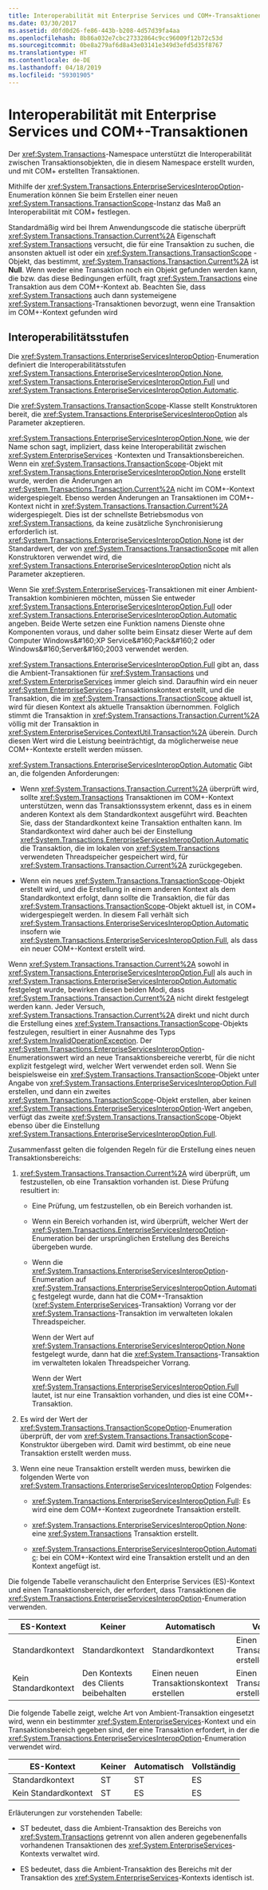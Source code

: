 ```yaml
---
title: Interoperabilität mit Enterprise Services und COM+-Transaktionen
ms.date: 03/30/2017
ms.assetid: d0fd0d26-fe86-443b-b208-4d57d39fa4aa
ms.openlocfilehash: 8b86a032e7cbc27332864c9cc96009f12b72c53d
ms.sourcegitcommit: 0be8a279af6d8a43e03141e349d3efd5d35f8767
ms.translationtype: HT
ms.contentlocale: de-DE
ms.lasthandoff: 04/18/2019
ms.locfileid: "59301905"
---
```

# <a name="interoperability-with-enterprise-services-and-com-transactions"></a>Interoperabilität mit Enterprise Services und COM+-Transaktionen
Der <xref:System.Transactions>-Namespace unterstützt die Interoperabilität zwischen Transaktionsobjekten, die in diesem Namespace erstellt wurden, und mit COM+ erstellten Transaktionen.  
  
 Mithilfe der <xref:System.Transactions.EnterpriseServicesInteropOption>-Enumeration können Sie beim Erstellen einer neuen <xref:System.Transactions.TransactionScope>-Instanz das Maß an Interoperabilität mit COM+ festlegen.  
  
 Standardmäßig wird bei Ihrem Anwendungscode die statische überprüft <xref:System.Transactions.Transaction.Current%2A> Eigenschaft <xref:System.Transactions> versucht, die für eine Transaktion zu suchen, die ansonsten aktuell ist oder ein <xref:System.Transactions.TransactionScope> -Objekt, das bestimmt, <xref:System.Transactions.Transaction.Current%2A> ist **Null**. Wenn weder eine Transaktion noch ein Objekt gefunden werden kann, die bzw. das diese Bedingungen erfüllt, fragt <xref:System.Transactions> eine Transaktion aus dem COM+-Kontext ab. Beachten Sie, dass <xref:System.Transactions> auch dann systemeigene <xref:System.Transactions>-Transaktionen bevorzugt, wenn eine Transaktion im COM+-Kontext gefunden wird  
  
## <a name="interoperability-levels"></a>Interoperabilitätsstufen  
 Die <xref:System.Transactions.EnterpriseServicesInteropOption>-Enumeration definiert die Interoperabilitätsstufen <xref:System.Transactions.EnterpriseServicesInteropOption.None>, <xref:System.Transactions.EnterpriseServicesInteropOption.Full> und <xref:System.Transactions.EnterpriseServicesInteropOption.Automatic>.  
  
 Die <xref:System.Transactions.TransactionScope>-Klasse stellt Konstruktoren bereit, die <xref:System.Transactions.EnterpriseServicesInteropOption> als Parameter akzeptieren.  
  
 <xref:System.Transactions.EnterpriseServicesInteropOption.None>, wie der Name schon sagt, impliziert, dass keine Interoperabilität zwischen <xref:System.EnterpriseServices> -Kontexten und Transaktionsbereichen. Wenn ein <xref:System.Transactions.TransactionScope>-Objekt mit <xref:System.Transactions.EnterpriseServicesInteropOption.None> erstellt wurde, werden die Änderungen an <xref:System.Transactions.Transaction.Current%2A> nicht im COM+-Kontext widergespiegelt. Ebenso werden Änderungen an Transaktionen im COM+-Kontext nicht in <xref:System.Transactions.Transaction.Current%2A> widergespiegelt. Dies ist der schnellste Betriebsmodus von <xref:System.Transactions>, da keine zusätzliche Synchronisierung erforderlich ist. <xref:System.Transactions.EnterpriseServicesInteropOption.None> ist der Standardwert, der von <xref:System.Transactions.TransactionScope> mit allen Konstruktoren verwendet wird, die <xref:System.Transactions.EnterpriseServicesInteropOption> nicht als Parameter akzeptieren.  
  
 Wenn Sie <xref:System.EnterpriseServices>-Transaktionen mit einer Ambient-Transaktion kombinieren möchten, müssen Sie entweder <xref:System.Transactions.EnterpriseServicesInteropOption.Full> oder <xref:System.Transactions.EnterpriseServicesInteropOption.Automatic> angeben. Beide Werte setzen eine Funktion namens Dienste ohne Komponenten voraus, und daher sollte beim Einsatz dieser Werte auf dem Computer Windows&amp;#160;XP Service&amp;#160;Pack&amp;#160;2 oder Windows&amp;#160;Server&amp;#160;2003 verwendet werden.  
  
 <xref:System.Transactions.EnterpriseServicesInteropOption.Full> gibt an, dass die Ambient-Transaktionen für <xref:System.Transactions> und <xref:System.EnterpriseServices> immer gleich sind. Daraufhin wird ein neuer <xref:System.EnterpriseServices>-Transaktionskontext erstellt, und die Transaktion, die im <xref:System.Transactions.TransactionScope> aktuell ist, wird für diesen Kontext als aktuelle Transaktion übernommen. Folglich stimmt die Transaktion in <xref:System.Transactions.Transaction.Current%2A> völlig mit der Transaktion in <xref:System.EnterpriseServices.ContextUtil.Transaction%2A> überein. Durch diesen Wert wird die Leistung beeinträchtigt, da möglicherweise neue COM+-Kontexte erstellt werden müssen.  
  
 <xref:System.Transactions.EnterpriseServicesInteropOption.Automatic> Gibt an, die folgenden Anforderungen:  
  
-   Wenn <xref:System.Transactions.Transaction.Current%2A> überprüft wird, sollte <xref:System.Transactions> Transaktionen im COM+-Kontext unterstützen, wenn das Transaktionssystem erkennt, dass es in einem anderen Kontext als dem Standardkontext ausgeführt wird. Beachten Sie, dass der Standardkontext keine Transaktion enthalten kann. Im Standardkontext wird daher auch bei der Einstellung <xref:System.Transactions.EnterpriseServicesInteropOption.Automatic> die Transaktion, die im lokalen von <xref:System.Transactions> verwendeten Threadspeicher gespeichert wird, für <xref:System.Transactions.Transaction.Current%2A> zurückgegeben.  
  
-   Wenn ein neues <xref:System.Transactions.TransactionScope>-Objekt erstellt wird, und die Erstellung in einem anderen Kontext als dem Standardkontext erfolgt, dann sollte die Transaktion, die für das <xref:System.Transactions.TransactionScope>-Objekt aktuell ist, in COM+ widergespiegelt werden. In diesem Fall verhält sich <xref:System.Transactions.EnterpriseServicesInteropOption.Automatic> insofern wie <xref:System.Transactions.EnterpriseServicesInteropOption.Full>, als dass ein neuer COM+-Kontext erstellt wird.  
  
 Wenn <xref:System.Transactions.Transaction.Current%2A> sowohl in <xref:System.Transactions.EnterpriseServicesInteropOption.Full> als auch in <xref:System.Transactions.EnterpriseServicesInteropOption.Automatic> festgelegt wurde, bewirken diesen beiden Modi, dass <xref:System.Transactions.Transaction.Current%2A> nicht direkt festgelegt werden kann.  Jeder Versuch, <xref:System.Transactions.Transaction.Current%2A> direkt und nicht durch die Erstellung eines <xref:System.Transactions.TransactionScope>-Objekts festzulegen, resultiert in einer Ausnahme des Typs <xref:System.InvalidOperationException>. Der <xref:System.Transactions.EnterpriseServicesInteropOption>-Enumerationswert wird an neue Transaktionsbereiche vererbt, für die nicht explizit festgelegt wird, welcher Wert verwendet erden soll. Wenn Sie beispielsweise ein <xref:System.Transactions.TransactionScope>-Objekt unter Angabe von <xref:System.Transactions.EnterpriseServicesInteropOption.Full> erstellen, und dann ein zweites <xref:System.Transactions.TransactionScope>-Objekt erstellen, aber keinen <xref:System.Transactions.EnterpriseServicesInteropOption>-Wert angeben, verfügt das zweite <xref:System.Transactions.TransactionScope>-Objekt ebenso über die Einstellung <xref:System.Transactions.EnterpriseServicesInteropOption.Full>.  
  
 Zusammenfasst gelten die folgenden Regeln für die Erstellung eines neuen Transaktionsbereichs:  
  
1. <xref:System.Transactions.Transaction.Current%2A> wird überprüft, um festzustellen, ob eine Transaktion vorhanden ist. Diese Prüfung resultiert in:  
  
    -   Eine Prüfung, um festzustellen, ob ein Bereich vorhanden ist.  
  
    -   Wenn ein Bereich vorhanden ist, wird überprüft, welcher Wert der <xref:System.Transactions.EnterpriseServicesInteropOption>-Enumeration bei der ursprünglichen Erstellung des Bereichs übergeben wurde.  
  
    -   Wenn die <xref:System.Transactions.EnterpriseServicesInteropOption>-Enumeration auf <xref:System.Transactions.EnterpriseServicesInteropOption.Automatic> festgelegt wurde, dann hat die COM+-Transaktion (<xref:System.EnterpriseServices>-Transaktion) Vorrang vor der <xref:System.Transactions>-Transaktion im verwalteten lokalen Threadspeicher.  
  
         Wenn der Wert auf <xref:System.Transactions.EnterpriseServicesInteropOption.None> festgelegt wurde, dann hat die <xref:System.Transactions>-Transaktion im verwalteten lokalen Threadspeicher Vorrang.  
  
         Wenn der Wert <xref:System.Transactions.EnterpriseServicesInteropOption.Full> lautet, ist nur eine Transaktion vorhanden, und dies ist eine COM+-Transaktion.  
  
2. Es wird der Wert der <xref:System.Transactions.TransactionScopeOption>-Enumeration überprüft, der vom <xref:System.Transactions.TransactionScope>-Konstruktor übergeben wird. Damit wird bestimmt, ob eine neue Transaktion erstellt werden muss.  
  
3. Wenn eine neue Transaktion erstellt werden muss, bewirken die folgenden Werte von <xref:System.Transactions.EnterpriseServicesInteropOption> Folgendes:  
  
    -   <xref:System.Transactions.EnterpriseServicesInteropOption.Full>: Es wird eine dem COM+-Kontext zugeordnete Transaktion erstellt.  
  
    -   <xref:System.Transactions.EnterpriseServicesInteropOption.None>: eine <xref:System.Transactions> Transaktion erstellt.  
  
    -   <xref:System.Transactions.EnterpriseServicesInteropOption.Automatic>: bei ein COM+-Kontext wird eine Transaktion erstellt und an den Kontext angefügt ist.  
  
 Die folgende Tabelle veranschaulicht den Enterprise Services (ES)-Kontext und einen Transaktionsbereich, der erfordert, dass Transaktionen die <xref:System.Transactions.EnterpriseServicesInteropOption>-Enumeration verwenden.  
  
|ES-Kontext|Keiner|Automatisch|Vollständig|  
|----------------|----------|---------------|----------|  
|Standardkontext|Standardkontext|Standardkontext|Einen neuen <br />Transaktionskontext erstellen|  
|Kein Standardkontext|Den Kontexts des Clients beibehalten|Einen neuen Transaktionskontext erstellen|Einen neuen Transaktionskontext erstellen|  
  
 Die folgende Tabelle zeigt, welche Art von Ambient-Transaktion eingesetzt wird, wenn ein bestimmter <xref:System.EnterpriseServices>-Kontext und ein Transaktionsbereich gegeben sind, der eine Transaktion erfordert, in der die <xref:System.Transactions.EnterpriseServicesInteropOption>-Enumeration verwendet wird.  
  
|ES-Kontext|Keiner|Automatisch|Vollständig|  
|----------------|----------|---------------|----------|  
|Standardkontext|ST|ST|ES|  
|Kein Standardkontext|ST|ES|ES|  
  
 Erläuterungen zur vorstehenden Tabelle:  
  
-   ST bedeutet, dass die Ambient-Transaktion des Bereichs von <xref:System.Transactions> getrennt von allen anderen gegebenenfalls vorhandenen Transaktionen des <xref:System.EnterpriseServices>-Kontexts verwaltet wird.  
  
-   ES bedeutet, dass die Ambient-Transaktion des Bereichs mit der Transaktion des <xref:System.EnterpriseServices>-Kontexts identisch ist.
